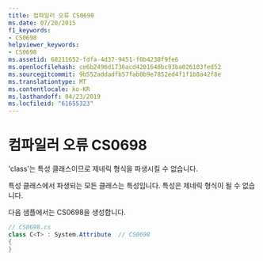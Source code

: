 ```yaml
---
title: 컴파일러 오류 CS0698
ms.date: 07/20/2015
f1_keywords:
- CS0698
helpviewer_keywords:
- CS0698
ms.assetid: 68211652-fdfa-4d37-9451-f0b4238f9fe6
ms.openlocfilehash: ce6b2496d1736acd4201646bc93ba026103fed52
ms.sourcegitcommit: 9b552addadfb57fab0b9e7852ed4f1f1b8a42f8e
ms.translationtype: MT
ms.contentlocale: ko-KR
ms.lasthandoff: 04/23/2019
ms.locfileid: "61655323"
---
```

# <a name="compiler-error-cs0698"></a>컴파일러 오류 CS0698
'class'는 특성 클래스이므로 제네릭 형식을 파생시킬 수 없습니다.  
  
 특성 클래스에서 파생되는 모든 클래스는 특성입니다. 특성은 제네릭 형식이 될 수 없습니다.  
  
 다음 샘플에서는 CS0698을 생성합니다.  
  
```csharp  
// CS0698.cs  
class C<T> : System.Attribute  // CS0698  
{  
}  
```
